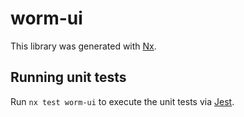 # worm-ui

This library was generated with [Nx](https://nx.dev).

## Running unit tests

Run `nx test worm-ui` to execute the unit tests via [Jest](https://jestjs.io).

